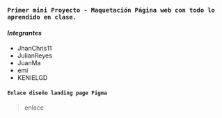 ### `Primer mini Proyecto - Maquetación Página web con todo lo aprendido en clase.`

#### _Integrantes_

* JhanChris11 
* JulianReyes
* JuanMa
* emi
* KENIELGD

#### `Enlace diseño landing page Figma`

> enlace
